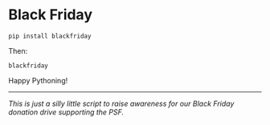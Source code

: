 # Black Friday

    pip install blackfriday

Then:

    blackfriday

Happy Pythoning!

---

*This is just a silly little script to raise awareness for our Black Friday donation drive supporting the PSF.*